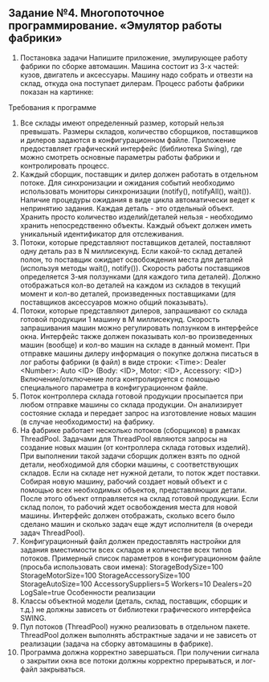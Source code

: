 ## Задание №4. Многопоточное программирование. «Эмулятор работы фабрики»

  1. Постановка задачи
Напишите приложение, эмулирующее работу фабрики по сборке автомашин. Машина
состоит из 3-х частей: кузов, двигатель и аксессуары. Машину надо собрать и отвезти на
склад, откуда она поступает дилерам. Процесс работы фабрики показан на картинке:

Требования к программе
1. Все склады имеют определенный размер, который нельзя превышать. Размеры
складов, количество сборщиков, поставщиков и дилеров задаются в
конфигурационном файле. Приложение предоставляет графический интерфейс
(библиотека Swing), где можно смотреть основные параметры работы фабрики и
контролировать процесс.
2. Каждый сборщик, поставщик и дилер должен работать в отдельном потоке. Для
синхронизации и ожидания событий необходимо использовать мониторы
синхронизации (notify(), notifyAll(), wait()). Наличие процедуры ожидания в виде
цикла автоматически ведет к непринятию задания. Каждая деталь - это отдельный
объект. Хранить просто количество изделий/деталей нельзя - необходимо хранить
непосредственно объекты. Каждый объект должен иметь уникальный
идентификатор для отслеживания.
3. Потоки, которые представляют поставщиков деталей, поставляют одну деталь раз в
N миллисекунд. Если какой-то склад деталей полон, то поставщик ожидает
освобождения места для деталей (используя методы wait(), notify()). Скорость
работы поставщиков определяется 3-мя ползунками (для каждого типа деталей).
Должно отображаться кол-во деталей на каждом из складов в текущий момент и
кол-во деталей, произведенных поставщиками (для поставщиков аксессуаров
можно общий показывать).
4. Потоки, которые представляют дилеров, запрашивают со склада готовой
продукции 1 машину в M миллисекунд. Скорость запрашивания машин можно
регулировать ползунком в интерфейсе окна. Интерфейс также должен показывать
кол-во произведенных машин (вообще) и кол-во машин на складе в данный
момент. При отправке машины дилеру информация о покупке должна писаться в
лог работы фабрики (в файл) в виде строки:
&lt;Time&gt;: Dealer &lt;Number&gt;: Auto &lt;ID&gt; (Body: &lt;ID&gt;, Motor: &lt;ID&gt;, Accessory: &lt;ID&gt;)
Включение/отключение лога контролируется с помощью специального параметра в
конфигурационном файле.
5. Поток контроллера склада готовой продукции просыпается при любом отправке
машины со склада продукции. Он анализирует состояние склада и передает запрос
на изготовление новых машин (в случае необходимости) на фабрику.
6. На фабрике работает несколько потоков (сборщиков) в рамках ThreadPool.
Задачами для ThreadPool являются запросы на создание новых машин (от
контроллера склада готовых изделий). При выполнении такой задачи сборщик
должен взять по одной детали, необходимой для сборки машины, с
соответствующих складов. Если на складе нет нужной детали, то поток ждет
поставки. Собирая новую машину, рабочий создает новый объект и с помощью
всех необходимых объектов, представляющих детали. После этого объект
отправляется на склад готовой продукции. Если склад полон, то рабочий ждет
освобождения места для новой машины. Интерфейс должен отображать, сколько
всего было сделано машин и сколько задач еще ждут исполнителя (в очереди задач
ThreadPool).
7. Конфигурационный файл должен предоставлять настройки для задания
вместимости всех складов и количестве всех типов потоков. Примерный список
параметров в конфигурационном файле (просьба использовать свои имена):
StorageBodySize=100
StorageMotorSize=100
StorageAccessorySize=100
StorageAutoSize=100
AccessorySuppliers=5
Workers=10
Dealers=20
LogSale=true
   Особенности реализации
1. Классы объектной модели (деталь, склад, поставщик, сборщик и т.д.) не должны
зависеть от библиотеки графического интерфейса SWING.
2. Пул потоков (ThreadPool) нужно реализовать в отдельном пакете. ThreadPool
должен выполнять абстрактные задачи и не зависеть от реализации (задача на
сборку автомашины в фабрике).
3. Программа должна корректно завершаться. При получении сигнала о закрытии
окна все потоки должны корректно прерываться, и лог-файл закрываться.
